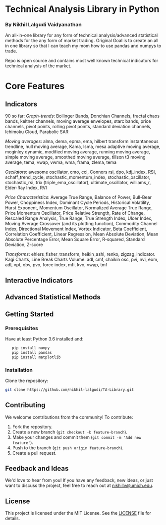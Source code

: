 # Technical Analysis Library in Python
### By Nikhil Lalgudi Vaidyanathan

An all-in-one library for any form of technical analysis/advanced statistical methods for the any form of market trading. 
Original Goal is to create an all in one library so that I can teach my mom how to use pandas and numpys to trade.

Repo is open source and contains most well known technical indicators for technical analysis of the market. 

# Core Features
## Indicators
90 so far:
*Graph-trends*: Bollinger Bands, Donchian Channels, fractal chaos bands, keltner channels, moving average envelopes, starc bands, price channels, pivot points, rolling pivot points, standard deviation channels, Ichimoku Cloud, Parabolic SAR

*Moving averages*: alma, dema, epma, ema, hilbert transform instantaneous trendline, hull moving average, Kama, lsma, mesa adaptive moving average, mcginley dynamic, modified moving average, running moving average, simple moving average, smoothed moving average, tillson t3 moving average, tema, vwap, vwma, wma, frama, zlema, tema

*Oscilators*: awesome oscillator, cmo, cci, Connors rsi, dpo, kdj_index, RSI, schaff_trend_cycle, stochastic_momentum_index, stochastic_oscillator, stochastic_rsi, trix (triple_ema_oscillator), ultimate_oscillator, williams_r, Elder-Ray Index, RVI

*Price Characteristics*: Average True Range, Balance of Power, Bull-Bear Power, Choppiness Index, Dominant Cycle Periods, Historical Volatility, Hurst Exponent, Momentum Oscillator, Normalized Average True Range, Price Momentum Oscillator, Price Relative Strength, Rate of Change, Rescaled Range Analysis, True Range, True Strength Index, Ulcer Index, Moving Average Crossover (and its plotting function), Commodity Channel Index, Directional Movement Index, Vortex Indicator, Beta Coefficient, Correlation Coefficient, Linear Regression, Mean Absolute Deviation, Mean Absolute Percentage Error, Mean Square Error, R-squared, Standard Deviation, Z-score

*Transforms*: ehlers_fisher_transform, heikin_ashi, renko, zigzag_indicator. Kagi Charts, Line Break Charts
Volume: adl, cmf, chaikin osc, pvi, nvi, eom, adl, vpt, obv, pvo, force index, mfi, kvo, vwap, tmf
## Interactive Indicators

## Advanced Statistical Methods

## Getting Started

### Prerequisites
Have at least Python 3.6 installed
and:
```bash
   pip install numpy
   pip install pandas
   pip install matplotlib
   ```

### Installation
Clone the repository:
   ```bash
   git clone https://github.com/nikhil-lalgudi/TA-Library.git
   ```

## Contributing
We welcome contributions from the community! To contribute:
1. Fork the repository.
2. Create a new branch (`git checkout -b feature-branch`).
3. Make your changes and commit them (`git commit -m 'Add new feature'`).
4. Push to the branch (`git push origin feature-branch`).
5. Create a pull request.

## Feedback and Ideas

We'd love to hear from you! If you have any feedback, new ideas, or just want to discuss the project, feel free to reach out at [nikhillv@umich.edu](mailto:nikhillv@umich.edu).

## License

This project is licensed under the MIT License. See the [LICENSE](LICENSE) file for details.
